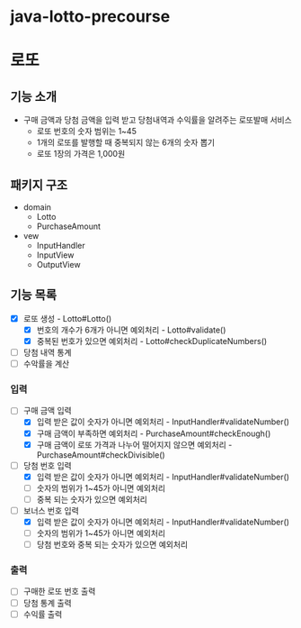 # java-lotto-precourse

# 로또

## 기능 소개

- 구매 금액과 당첨 금액을 입력 받고 당첨내역과 수익률을 알려주는 로또발매 서비스
    - 로또 번호의 숫자 범위는 1~45
    - 1개의 로또를 발행할 때 중복되지 않는 6개의 숫자 뽑기
    - 로또 1장의 가격은 1,000원

## 패키지 구조

- domain
    - Lotto
    - PurchaseAmount
- vew
    - InputHandler
    - InputView
    - OutputView

## 기능 목록

- [x] 로또 생성 - Lotto#Lotto()
    - [x] 번호의 개수가 6개가 아니면 예외처리 - Lotto#validate()
    - [x] 중복된 번호가 있으면 예외처리 - Lotto#checkDuplicateNumbers()
- [ ] 당첨 내역 통계
- [ ] 수악률을 계산

### 입력

- [ ] 구매 금액 입력
    - [x] 입력 받은 값이 숫자가 아니면 예외처리 - InputHandler#validateNumber()
    - [x] 구매 금액이 부족하면 예외처리 - PurchaseAmount#checkEnough()
    - [x] 구매 금액이 로또 가격과 나누어 떨어지지 않으면 예외처리 - PurchaseAmount#checkDivisible()
- [ ] 당첨 번호 입력
    - [x] 입력 받은 값이 숫자가 아니면 예외처리 - InputHandler#validateNumber()
    - [ ] 숫자의 범위가 1~45가 아니면 예외처리
    - [ ] 중복 되는 숫자가 있으면 예외처리
- [ ] 보너스 번호 입력
    - [x] 입력 받은 값이 숫자가 아니면 예외처리 - InputHandler#validateNumber()
    - [ ] 숫자의 범위가 1~45가 아니면 예외처리
    - [ ] 당첨 번호와 중복 되는 숫자가 있으면 예외처리

### 출력

- [ ] 구매한 로또 번호 출력
- [ ] 당첨 통계 출력
- [ ] 수익률 출력